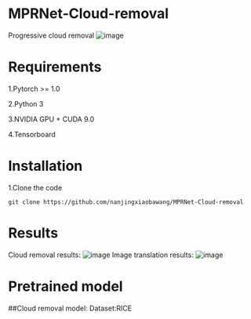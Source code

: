 # MPRNet-Cloud-removal
Progressive cloud removal
 ![image](https://github.com/zhangbaijin/MPRNet-Cloud-removal/blob/main/structure.PNG)
# Requirements
1.Pytorch >= 1.0

2.Python 3

3.NVIDIA GPU + CUDA 9.0

4.Tensorboard


# Installation

1.Clone the code


```
git clone https://github.com/nanjingxiaobawang/MPRNet-Cloud-removal
```
# Results
 Cloud removal results:
 ![image](https://github.com/zhangbaijin/MPRNet-Cloud-removal/blob/main/148.png)
 Image translation results:
 ![image](https://github.com/zhangbaijin/MPRNet-Cloud-removal/blob/main/1.png)
 
 # Pretrained model 
 ##Cloud removal model: 
 Dataset:RICE 
